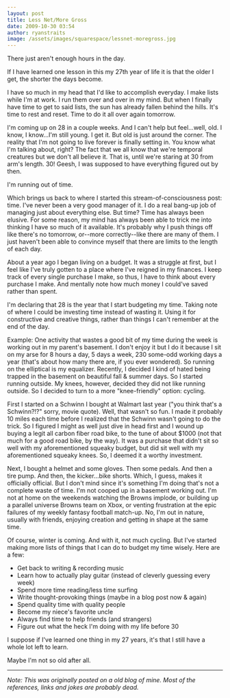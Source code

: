 ```yaml
---
layout: post
title: Less Net/More Gross
date: 2009-10-30 03:54
author: ryanstraits
image: /assets/images/squarespace/lessnet-moregross.jpg
---
```


There just aren't enough hours in the day.

If I have learned one lesson in this my 27th year of life it is that the older I get, the shorter the days become.

I have so much in my head that I'd like to accomplish everyday. I make lists while I'm at work. I run them over and over in my mind. But when I finally have time to get to said lists, the sun has already fallen behind the hills. It's time to rest and reset. Time to do it all over again tomorrow.

I'm coming up on 28 in a couple weeks. And I can't help but feel...well, old. I know, I know...I'm still young. I get it. But old is just around the corner. The reality that I'm not going to live forever is finally setting in. You know what I'm talking about, right? The fact that we all know that we're temporal creatures but we don't all believe it. That is, until we're staring at 30 from arm's length. 30! Geesh, I was supposed to have everything figured out by then.

I'm running out of time.

Which brings us back to where I started this stream-of-consciousness post: time. I've never been a very good manager of it. I do a real bang-up job of managing just about everything else. But time? Time has always been elusive. For some reason, my mind has always been able to trick me into thinking I have so much of it available. It's probably why I push things off like there's no tomorrow, or--more correctly--like there are many of them. I just haven't been able to convince myself that there are limits to the length of each day.

About a year ago I began living on a budget. It was a struggle at first, but I feel like I've truly gotten to a place where I've reigned in my finances. I keep track of every single purchase I make, so thus, I have to think about every purchase I make. And mentally note how much money I could've saved rather than spent.

I'm declaring that 28 is the year that I start budgeting my time. Taking note of where I could be investing time instead of wasting it. Using it for constructive and creative things, rather than things I can't remember at the end of the day.

Example: One activity that wastes a good bit of my time during the week is working out in my parent's basement. I don't enjoy it but I do it because I sit on my arse for 8 hours a day, 5 days a week, 230 some-odd working days a year (that's about how many there are, if you ever wondered). So running on the elliptical is my equalizer. Recently, I decided I kind of hated being trapped in the basement on beautiful fall & summer days. So I started running outside. My knees, however, decided they did not like running outside. So I decided to turn to a more "knee-friendly" option: cycling.

First I started on a Schwinn I bought at Walmart last year ("you think that's a Schwinn?!?" sorry, movie quote). Well, that wasn't so fun. I made it probably 10 miles each time before I realized that the Schwinn wasn't going to do the trick. So I figured I might as well just dive in head first and I wound up buying a legit all carbon fiber road bike, to the tune of about $1000 (not that much for a good road bike, by the way). It was a purchase that didn't sit so well with my aforementioned squeaky budget, but did sit well with my aforementioned squeaky knees. So, I deemed it a worthy investment.

Next, I bought a helmet and some gloves. Then some pedals. And then a tire pump. And then, the kicker...bike shorts. Which, I guess, makes it officially official. But I don't mind since it's something I'm doing that's not a complete waste of time. I'm not cooped up in a basement working out. I'm not at home on the weekends watching the Browns implode, or building up a parallel universe Browns team on Xbox, or venting frustration at the epic failures of my weekly fantasy football match-up. No, I'm out in nature, usually with friends, enjoying creation and getting in shape at the same time.

Of course, winter is coming. And with it, not much cycling. But I've started making more lists of things that I can do to budget my time wisely. Here are a few:

+ Get back to writing & recording music
+ Learn how to actually play guitar (instead of cleverly guessing every week)
+ Spend more time reading/less time surfing
+ Write thought-provoking things (maybe in a blog post now & again)
+ Spend quality time with quality people
+ Become my niece's favorite uncle
+ Always find time to help friends (and strangers)
+ Figure out what the heck I'm doing with my life before 30

I suppose if I've learned one thing in my 27 years, it's that I still have a whole lot left to learn.

Maybe I'm not so old after all.

---

*Note: This was originally posted on a old blog of mine. Most of the references, links and jokes are probably dead.*
